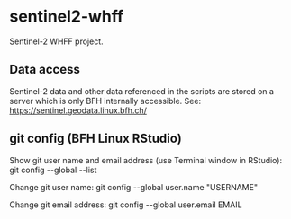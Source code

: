 # sentinel2-whff
Sentinel-2 WHFF project.

## Data access
Sentinel-2 data and other data referenced in the scripts are stored on a server which is only BFH internally accessible.
See: https://sentinel.geodata.linux.bfh.ch/

## git config (BFH Linux RStudio)
Show git user name and email address (use Terminal window in RStudio):
git config --global --list

Change git user name:
git config --global user.name "USERNAME"

Change git email address:
git config --global user.email EMAIL
